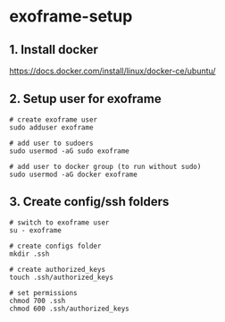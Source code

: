 # exoframe-setup

## 1. Install docker

https://docs.docker.com/install/linux/docker-ce/ubuntu/

## 2. Setup user for exoframe
```
# create exoframe user
sudo adduser exoframe

# add user to sudoers
sudo usermod -aG sudo exoframe

# add user to docker group (to run without sudo)
sudo usermod -aG docker exoframe
```

## 3. Create config/ssh folders
```
# switch to exoframe user
su - exoframe

# create configs folder
mkdir .ssh

# create authorized_keys
touch .ssh/authorized_keys

# set permissions
chmod 700 .ssh
chmod 600 .ssh/authorized_keys
```

